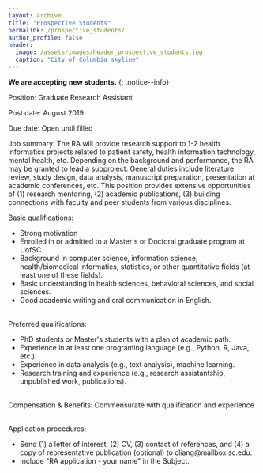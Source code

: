 ```yaml
---
layout: archive
title: "Prospective Students"
permalink: /prospective_students/
author_profile: false
header:
  image: /assets/images/header_prospective_students.jpg
  caption: "City of Columbia skyline"
---
```


**We are accepting new students.**
{: .notice--info}

Position: Graduate Research Assistant<br/>

Post date: August 2019<br/>

Due date: Open until filled<br/>

Job summary: The RA will provide research support to 1-2 health informatics projects related to patient safety, health information technology, mental health, etc. Depending on the background and performance, the RA may be granted to lead a subproject. General duties include literature review, study design, data analysis, manuscript preparation, presentation at academic conferences, etc. This position provides extensive opportunities of (1) research mentoring, (2) academic publications, (3) building connections with faculty and peer students from various disciplines.<br/>

Basic qualifications:
- Strong motivation
- Enrolled in or admitted to a Master's or Doctoral graduate program at UofSC. 
- Background in computer science, information science, health/biomedical informatics, statistics, or other quantitative fields (at least one of these fields).
- Basic understanding in health sciences, behavioral sciences, and social sciences.
- Good academic writing and oral communication in English.

<br/>Preferred qualifications: 
- PhD students or Master's students with a plan of academic path.
- Experience in at least one programing language (e.g., Python, R, Java, etc.).
- Experience in data analysis (e.g., text analysis), machine learning.
- Research training and experience (e.g., research assistantship, unpublished work, publications).

<br/>Compensation & Benefits: Commensurate with qualification and experience

<br/>Application procedures:
- Send (1) a letter of interest, (2) CV, (3) contact of references, and (4) a copy of representative publication (optional) to &#99;&#108;&#105;&#97;&#110;&#103;&#64;&#109;&#97;&#105;&#108;&#98;&#111;&#120;&#46;&#115;&#99;&#46;&#101;&#100;&#117;.
- Include "RA application - your name" in the Subject.



